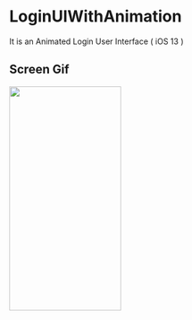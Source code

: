 # LoginUIWithAnimation
It is an Animated Login User Interface ( iOS 13 )

<h2>Screen Gif</h2>
<img src="GifDemo/Hnet-image.gif" width="200" height="400">
